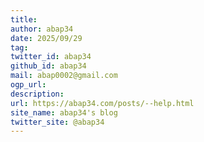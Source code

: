 ```yaml
---
title: 
author: abap34
date: 2025/09/29
tag: 
twitter_id: abap34
github_id: abap34
mail: abap0002@gmail.com
ogp_url: 
description: 
url: https://abap34.com/posts/--help.html
site_name: abap34's blog
twitter_site: @abap34
---
```

